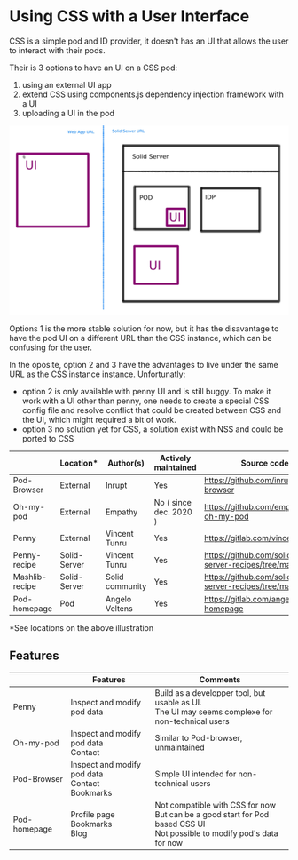 

# Using CSS with a User Interface

CSS is a simple pod and ID provider, it doesn't has an UI that allows the user to interact with their pods.

Their is 3 options to have an UI on a CSS pod:

  1. using an external UI app
  2. extend CSS using components.js dependency injection framework with a UI
  3. uploading a UI in the pod 

![](./assets/UI.jpg)

Options 1 is the more stable solution for now, but it has the disavantage to have the pod UI on a different URL than the CSS instance, which can be confusing for the user.

In the oposite, option 2 and 3 have the advantages to live under the same URL as the CSS instance instance. Unfortunatly:
  - option 2 is only available with penny UI and is still buggy. To make it work with a UI other than penny, one needs to create a special CSS config file and resolve conflict that could be created between CSS and the UI, which might required a bit of work.
  - option 3 no solution yet for CSS, a solution exist with NSS and could be ported to CSS





|                | Location*    | Author(s)       | Actively maintained    | Source code URL                                                     | Example URL                     |
|----------------|--------------|-----------------|------------------------|---------------------------------------------------------------------|---------------------------------|
| Pod-Browser    | External     | Inrupt          | Yes                    | https://github.com/inrupt/pod-browser                               | https://podbrowser.inrupt.com/  |
| Oh-my-pod      | External     | Empathy         | No ( since dec. 2020 ) | https://github.com/empathyco/solid-oh-my-pod                        | https://ohmypod.netlify.com/    |
| Penny          | External     | Vincent Tunru   | Yes                    | https://gitlab.com/vincenttunru/penny                               | https://penny.vincenttunru.com/ |
| Penny-recipe   | Solid-Server | Vincent Tunru   | Yes                    | https://github.com/solid/community-server-recipes/tree/main/penny   |                                 |
| Mashlib-recipe | Solid-Server | Solid community | Yes                    | https://github.com/solid/community-server-recipes/tree/main/mashlib |                                 |
| Pod-homepage   | Pod          | Angelo Veltens  | Yes                    | https://gitlab.com/angelo-v/pod-homepage                            | https://angelo.veltens.org/     |


*See locations on the above illustration


## Features

|                | Features                    | Comments |
|----------------|-----------------------------|----------|
| Penny          | Inspect and modify pod data | Build as a developper tool, but usable as UI.  <br/>  The UI may seems complexe for non-technical users        |
| Oh-my-pod      | Inspect and modify pod data <br/> Contact| Similar to Pod-browser, unmaintained         |
| Pod-Browser    | Inspect and modify pod data <br/> Contact<br/> Bookmarks| Simple UI intended for non-technical users        |
| Pod-homepage   | Profile page   <br/> Bookmarks <br/> Blog                               |  Not compatible with CSS for now <br/>  But can be a good start for Pod based CSS UI   <br/> Not possible to modify pod's data for now   |


